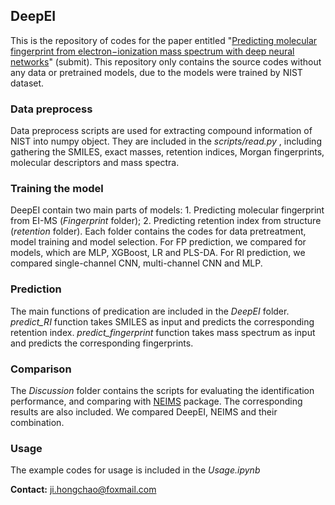 ## DeepEI

This is the repository of codes for the paper entitled "[Predicting molecular fingerprint from electron−ionization mass spectrum with deep neural networks](https://www.biorxiv.org/content/10.1101/2020.03.30.017137v1)" (submit). This repository only contains the source codes without any data or pretrained models, due to the models were trained by NIST dataset.

### Data preprocess

Data preprocess scripts are used for extracting compound information of NIST into numpy object. They are included in the *scripts/read.py* , including gathering the SMILES, exact masses, retention indices, Morgan fingerprints, molecular descriptors and mass spectra.

### Training the model

DeepEI contain two main parts of models: 1. Predicting molecular fingerprint from EI-MS (*Fingerprint* folder); 2. Predicting retention index from structure (*retention* folder). Each folder contains the codes for data pretreatment, model training and model selection. For FP prediction, we compared for models, which are MLP, XGBoost, LR and PLS-DA. For RI prediction, we compared single-channel CNN, multi-channel CNN and MLP.

### Prediction

The main functions of predication are included in the *DeepEI* folder. *predict_RI* function takes SMILES as input and predicts the corresponding retention index. *predict_fingerprint* function takes mass spectrum as input and predicts the corresponding fingerprints. 

### Comparison

The *Discussion* folder contains the scripts for evaluating the identification performance, and comparing with [NEIMS](https://github.com/brain-research/deep-molecular-massspec) package. The corresponding results are also included. We compared DeepEI, NEIMS and their combination.

### Usage

The example codes for usage is included in the *Usage.ipynb*

**Contact:** ji.hongchao@foxmail.com